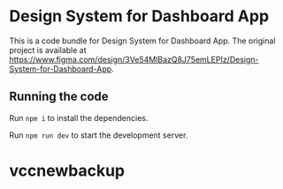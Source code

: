 
  # Design System for Dashboard App

  This is a code bundle for Design System for Dashboard App. The original project is available at https://www.figma.com/design/3Ve54MlBazQ8J75emLEPIz/Design-System-for-Dashboard-App.

  ## Running the code

  Run `npm i` to install the dependencies.

  Run `npm run dev` to start the development server.
  # vccnewbackup
